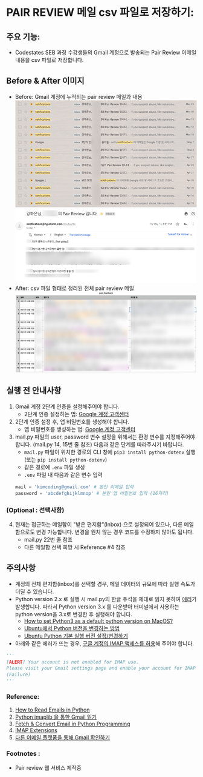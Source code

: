 # PAIR REVIEW 메일 csv 파일로 저장하기: 

## 주요 기능:
- Codestates SEB 과정 수강생들의 Gmail 계정으로 발송되는 Pair Review 이메일 내용을 csv 파일로 저장합니다.

## Before & After 이미지
- Before: Gmail 계정에 누적되는 pair review 메일과 내용
![예시이미지](./mail_before_1.png)<br>
![예시이미지](./mail_before_2.png)<br>
- After: csv 파일 형태로 정리된 전체 pair review 메일
![예시이미지](./mail_after.png)


## 실행 전 안내사항
1. Gmail 계정 2단계 인증을 설정해주어야 합니다. 
	- 2단계 인증 설정하는 법: [Google 계정 고객센터](https://support.google.com/accounts/answer/185839?hl=ko)
2. 2단계 인증 설정 후, 앱 비밀번호를 생성해야 합니다. 
	- 앱 비밀번호를 생성하는 법: [Google 계정 고객센터](https://support.google.com/accounts/answer/185833?hl=ko)
3. mail.py 파일의 user, password 변수 설정을 위해서는 환경 변수를 지정해주어야 합니다. (mail.py 14, 15번 줄 참조) 다음과 같은 단계를 따라주시기 바랍니다.
	- `mail.py` 파일이 위치한 경로의 CLI 창에 `pip3 install python-dotenv` 실행 (또는 `pip install python-dotenv`)
	- 같은 경로에 `.env` 파일 생성
	- `.env` 파일 내 다음과 같은 변수 입력
	```python
	mail = 'kimcoding@gmail.com' # 본인 이메일 입력
	password = 'abcdefghijklmnop' # 본인 앱 비밀번호 입력 (16자리)
	```

### (Optional : 선택사항)
4. 현재는 접근하는 메일함이 "받은 편지함"(Inbox) 으로 설정되어 있으나, 다른 메일함으로도 변경 가능합니다. 변경을 원치 않는 경우 코드를 수정하지 않아도 됩니다.  
	- mail.py 22번 줄 참조 
	- 다른 메일함 선택 희망 시 Reference #4 참조


## 주의사항
- 계정의 전체 편지함(inbox)를 선택할 경우, 메일 데이터의 규모에 따라 실행 속도가 더딜 수 있습니다. 
- Python version 2.x 로 실행 시 mail.py의 한글 주석을 제대로 읽지 못하여 [에러](https://github.com/vodkamitlime/TIL-Today-I-Learned/blob/main/02-Python/00-Version-encoding.md)가 발생합니다. 따라서 Python version 3.x 를 다운받아 터미널에서 사용하는 python version을 3.x로 변경한 후 실행해야 합니다.
	- [How to set Python3 as a default python version on MacOS?](https://dev.to/malwarebo/how-to-set-python3-as-a-default-python-version-on-mac-4jjf)
	- [Ubuntu에서 Python 버전을 변경하는 방법](https://codechacha.com/ko/change-python-version/)
	- [Ubuntu Python 기본 실행 버전 설정/변경하기](https://ghostweb.tistory.com/803)
- 아래와 같은 에러가 뜨는 경우, [구글 계정의 IMAP 액세스를 허용](https://support.google.com/mail/answer/7126229?hl=ko)해 주어야 합니다. 
```python
'''
[ALERT] Your account is not enabled for IMAP use.
Please visit your Gmail settings page and enable your account for IMAP access.
(Failure)
'''
```


### Reference:
1. [How to Read Emails in Python](https://www.thepythoncode.com/article/reading-emails-in-python)
2. [Python imaplib 을 통한 Gmail 읽기](https://its2eg.tistory.com/entry/Python-imaplib%EC%9D%84-%ED%86%B5%ED%95%9C-Gmail-%EC%9D%BD%EA%B8%B0)
3. [Fetch & Convert Email in Python Programming](https://www.youtube.com/watch?v=bbPwv0TP2UQ&t=554s&ab_channel=PythonCodex)
4. [IMAP Extensions](https://developers.google.com/gmail/imap/imap-extensions)
5. [다른 이메일 플랫폼을 통해 Gmail 확인하기](https://support.google.com/mail/answer/7126229?hl=ko#zippy=%2C%EC%9D%B4%EB%A9%94%EC%9D%BC-%ED%81%B4%EB%9D%BC%EC%9D%B4%EC%96%B8%ED%8A%B8%EC%97%90-%EB%A1%9C%EA%B7%B8%EC%9D%B8%ED%95%A0-%EC%88%98-%EC%97%86%EC%9D%8C)

### Footnotes : 
- Pair review 웹 서비스 제작중